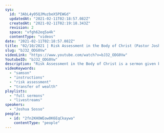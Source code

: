 ```yaml
---
sys:
  id: "3AbL4y05QJMuzbeX5PEWGd"
  updatedAt: "2021-02-11T02:18:57.082Z"
  createdAt: "2021-02-11T02:19:18.343Z"
  revision: 2
  space: "vfgh62eq5a4k"
  contentType: "videos"
date: "2021-02-11T02:18:57.082Z"
title: "02/10/2021 | Risk Assessment in the Body of Christ (Pastor Joshua Sosso)"
slug: "bJ32_ODG0Vw"
videoLink: "https://www.youtube.com/watch?v=bJ32_ODG0Vw"
YoutubeID: "bJ32_ODG0Vw"
description: "Risk Assessment in the Body of Christ is a sermon given by Pastor Joshua Sosso on Feburary 2nd, 2021 at Freedom Fellowship Church International."
videoKeywords:
  - "samson"
  - "instructions"
  - "risk assessment"
  - "transfer of wealth"
playlists:
  - "full sermons"
  - "livestreams"
speakers:
  - "Joshua Sosso"
people:
  - id: "2fn2KHOWEow0K6EqCkaywa"
    contentType: "people"
---
```

